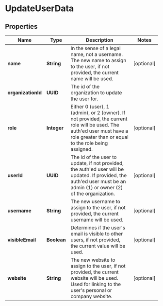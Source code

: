 

# UpdateUserData


## Properties

| Name | Type | Description | Notes |
|------------ | ------------- | ------------- | -------------|
|**name** | **String** | In the sense of a legal name, not a username. The new name to assign to the user, if not provided, the current name will be used. |  [optional] |
|**organizationId** | **UUID** | The id of the organization to update the user for. |  |
|**role** | **Integer** | Either 0 (user), 1 (admin), or 2 (owner). If not provided, the current role will be used. The auth&#39;ed user must have a role greater than or equal to the role being assigned. |  [optional] |
|**userId** | **UUID** | The id of the user to update, if not provided, the auth&#39;ed user will be updated. If provided, the auth&#39;ed user must be an admin (1) or owner (2) of the organization. |  [optional] |
|**username** | **String** | The new username to assign to the user, if not provided, the current username will be used. |  [optional] |
|**visibleEmail** | **Boolean** | Determines if the user&#39;s email is visible to other users, if not provided, the current value will be used. |  [optional] |
|**website** | **String** | The new website to assign to the user, if not provided, the current website will be used. Used for linking to the user&#39;s personal or company website. |  [optional] |



